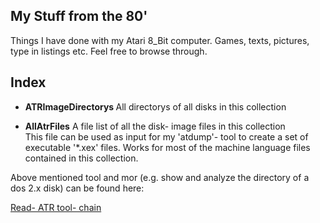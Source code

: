 My Stuff from the 80'
---------------------
Things I have done with my Atari 8_Bit computer. Games, texts, pictures, type in listings etc.
Feel free to browse through.

Index
-----
- <b>ATRImageDirectorys	</b>
All directorys of all disks in this collection

- <b>AllAtrFiles</b>
A file list of all the disk- image files in this collection						
This file can be used as input for my 'atdump'- tool to create	a set of executable '*.xex' files. Works for most of the machine language files contained in this collection.

Above mentioned tool and mor (e.g. show and analyze the directory of a dos 2.x disk) can be found here:

[Read- ATR tool- chain](https://github.com/codingbychanche/Read-ATR)

